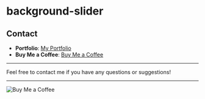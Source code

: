 # background-slider
## Contact

- **Portfolio**: [My Portfolio](medjahdi.github.io/potfolio)
- **Buy Me a Coffee**: [Buy Me a Coffee](https://buymeacoffee.com/medjahdi)

---

  Feel free to contact me if you have any questions or suggestions!

---

![Buy Me a Coffee](https://www.buymeacoffee.com/assets/img/custom_images/black_img.png)
